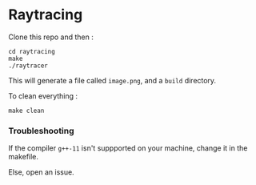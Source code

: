 # Raytracing

Clone this repo and then :

```
cd raytracing
make
./raytracer
```

This will generate a file called `image.png`, and a `build` directory.

To clean everything : 
```
make clean
```

### Troubleshooting
If the compiler `g++-11` isn't suppported on your machine, change it in the makefile.

Else, open an issue.
